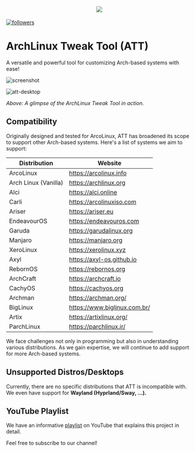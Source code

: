 <h1 align="center">
 <img src="https://github.com/erikdubois/arcolinux-nemesis/blob/master/Personal/settings/arcolinux.png">
</h1>

<a href="https://github.com/arcolinuxz?tab=followers">
         <img alt="followers" title="Follow for Updates" src="https://custom-icon-badges.demolab.com/github/followers/arcolinuxz?color=236ad3&labelColor=1155ba&style=for-the-badge&logo=person-add&label=Follow&logoColor=white"/></a> 


# ArchLinux Tweak Tool (ATT)

A versatile and powerful tool for customizing Arch-based systems with ease!

![screenshot](https://user-images.githubusercontent.com/36679406/202098693-3a94fa43-7916-42ba-9c1c-a4c7ecaff306.png)

![att-desktop](https://user-images.githubusercontent.com/36679406/232183963-1a5e2bc8-c0e4-422a-94b9-7a0185be3eea.png)

*Above: A glimpse of the ArchLinux Tweak Tool in action.*

## Compatibility

Originally designed and tested for ArcoLinux, ATT has broadened its scope to support other Arch-based systems. Here's a list of systems we aim to support:

| Distribution          | Website                       |
|-----------------------|-------------------------------|
| ArcoLinux             | https://arcolinux.info        |
| Arch Linux (Vanilla)  | https://archlinux.org         |
| Alci                  | https://alci.online           |
| Carli                 | https://arcolinuxiso.com      |
| Ariser                | https://ariser.eu             |
| EndeavourOS           | https://endeavouros.com       |
| Garuda                | https://garudalinux.org       |
| Manjaro               | https://manjaro.org           |
| XeroLinux             | https://xerolinux.xyz         |
| Axyl                  | https://axyl-os.github.io     |
| RebornOS              | https://rebornos.org          |
| ArchCraft             | https://archcraft.io          |
| CachyOS               | https://cachyos.org           |
| Archman       		| https://archman.org/          |
| BigLinux      		| https://www.biglinux.com.br/  |
| Artix         		| https://artixlinux.org/       |
| ParchLinux       		| https://parchlinux.ir/        |

We face challenges not only in programming but also in understanding various distributions. As we gain expertise, we will continue to add support for more Arch-based systems.

## Unsupported Distros/Desktops

Currently, there are no specific distributions that ATT is incompatible with. We even have support for **Wayland (Hyprland/Sway, ...).**

## YouTube Playlist

We have an informative [playlist](https://www.youtube.com/playlist?list=PLlloYVGq5pS5nvFc_LYRE82Gh3XWA6rVH) on YouTube that explains this project in detail.

Feel free to subscribe to our channel!
